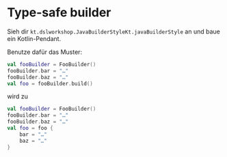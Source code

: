 # Type-safe builder

Sieh dir `kt.dslworkshop.JavaBuilderStyleKt.javaBuilderStyle` an und baue ein Kotlin-Pendant.

Benutze dafür das Muster:

```kotlin
val fooBuilder = FooBuilder()
fooBuilder.bar = "…"
fooBuilder.baz = "…"
val foo = fooBuilder.build()
```

wird zu

```kotlin
val fooBuilder = FooBuilder()
fooBuilder.bar = "…"
fooBuilder.baz = "…"
val foo = foo {
    bar = "…"
    baz = "…"
}
```
